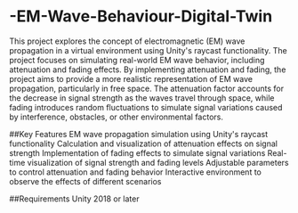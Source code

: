 # -EM-Wave-Behaviour-Digital-Twin
This project explores the concept of electromagnetic (EM) wave propagation in a virtual environment using Unity's raycast functionality. 
The project focuses on simulating real-world EM wave behavior, including attenuation and fading effects.
By implementing attenuation and fading, the project aims to provide a more realistic representation of EM wave propagation, particularly in free space. The attenuation factor accounts for the decrease in signal strength as the waves travel through space, while fading introduces random fluctuations to simulate signal variations caused by interference, obstacles, or other environmental factors.

##Key Features
EM wave propagation simulation using Unity's raycast functionality
Calculation and visualization of attenuation effects on signal strength
Implementation of fading effects to simulate signal variations
Real-time visualization of signal strength and fading levels
Adjustable parameters to control attenuation and fading behavior
Interactive environment to observe the effects of different scenarios

##Requirements
Unity 2018 or later
